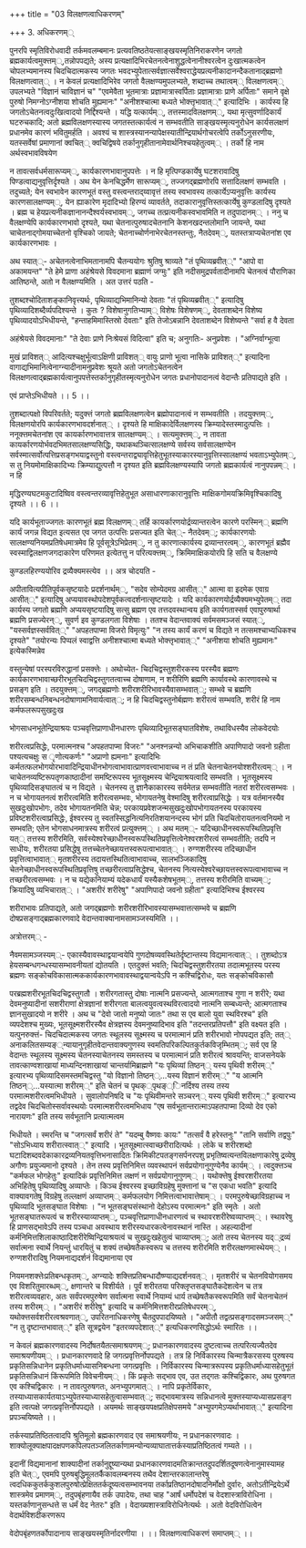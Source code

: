 +++
title = "03 विलक्षणत्वाधिकरणम्"

+++
3. अधिकरणम््

पुनरपि स्मृतिविरोधवादी तर्कमवलम्बमानः प्रत्यवतिष्ठतेयत्साङ्खयस्मृतिनिराकरणेन जगतो ब्रह्मकार्यत्वमुक्त्तम््,तन्नोपपद्यते; अस्य प्रत्यक्षादिभिरचेतनत्वेनाशुद्धत्वेनानीश्वरत्वेन दुःखात्मकत्वेन चोपलभ्यमानस्य चिदचिदात्मकस्य जगतः भवदभ्युपेतात्सर्वज्ञात्सर्वेश्वराद्धेयप्रत्यनीकादानन्दैकतानाद्ब्रह्मणो विलक्षणत्वात्् । न केवलं प्रत्यक्षादिभिरेव जगतो वैलक्षण्यमुपलभ्यते, शब्दाच्च तथात्वम्् विलक्षणत्वम्् उपलभ्यते "विज्ञानं चाविज्ञानं च" "एवमेवैता भूतमात्राः प्रज्ञामात्रास्वर्पिताः प्रज्ञामात्राः प्राणे अर्पिताः" समाने वृक्षे पुरुषो निमग्नोऽग्नीशया शोचति मुह्यमानः" "अनीशश्चात्मा बध्यते भोक्त्तृभावात््" इत्यादिभिः । कार्यस्य हि जगतोऽचेतनत्वदुःखित्वादयो निर्द्दिश्यन्ते । यद्धि यत्कार्यम््, तत्तस्मादविलक्षणम््, यथा मृत्सुवर्णादिकार्यं घटरुचकादि; अतो ब्रह्मविलक्षणस्यास्य जगतस्तत्कार्यत्वं न सम्भवतीति साङ्खयस्मृत्यनुरोधेन कार्यसलक्षणं प्रधानमेव कारणं भवितुमर्हति । अवश्यं च शास्त्रस्यानन्यापेक्षस्यातीन्द्रियार्थगोचरत्वेपि तर्कोऽनुसरणीयः, यतस्सर्वेषां प्रमाणानां क्वचित्् क्वचिद्विषये तर्कानुगृहीतानामेवार्थनिश्चयहेतुत्वम्् । तर्को हि नाम अर्थस्वभावविषयेण

न तावत्सर्वधर्मसारूप्यम््, कार्यकारणभावानुपपत्तेः । न हि मृत्पिण्डकार्येषु घटशरावादिषु पिण्डत्वाद्यनुवृत्तिर्दृश्यते । अथ येन केनचिद्धर्मेण सारूप्यम््, तज्जगद्ब्रह्मणोरपि सत्तादिलक्षणं सम्भवति । तदुच्यते; येन स्वभावेन कारणभूतं वस्तु वस्त्वन्तराद्य्वावृत्तं तस्य स्वभावस्य तत्कार्येऽप्यनुवृत्तिः कार्यस्य कारणसालक्षण्यम््, येन ह्याकारेण मृदादिभ्यो हिरण्यं व्यावर्तते, तदाकारानुवृत्तिस्तत्कार्येषु कुण्डलादिषु दृश्यते । ब्रह्म च हेयप्रत्यनीकज्ञानानन्दैश्वर्यस्वभावम््, जगच्च तत्प्रत्यनीकस्वभावमिति न तदुपादानम्् । ननु च वैलक्षण्येपि कार्यकारणभावो दृश्यते, यथा चेतनात्पुरुषादचेतनानि केशनखदन्तलोमानि जायन्ते, यथा चाचेतनाद्गोमयाच्चेतनो वृश्चिको जायते; चेतनाच्चोर्णनाभेरचेतनस्तन्तुः, नैतदेवम््, यतस्तत्राप्यचेतनांश एव कार्यकारणभावः ।

अथ स्यात््- अचेतनत्वेनाभिमतानामपि चैतन्ययोगः श्रुतिषु श्राव्यते "तं पृथिव्यब्रवीत््" "आपो वा अकामयन्त" "ते हेमे प्राणा अहंश्रेयसे विवदमाना ब्रह्माणं जग्मुः" इति नदीसमुद्रपर्वतादीनामपि चेतनत्वं पौराणिका आतिष्ठन्ते, अतो न वैलक्षण्यमिति । अत उत्तरं पठति -

तुशब्दश्चोदिताशङ्कानिवृत्त्यर्थः, पृथिव्याद्यभिमानिन्यो देवताः "तं पृथिव्यब्रवीत््" इत्यादिषु पृथिव्यादिशब्दैर्व्यपदिश्यन्ते । कुतः ? विशेषानुगतिभ्याम्् विशेषः विशेषणम््, देवताशब्देन विशेष्य पृथिव्यादयोऽभिधीयन्ते, "हन्ताहमिमास्तिस्रो देवताः" इति तेजोऽबन्नानि देवताशब्देन विशेष्यन्ते "सर्वा ह वै देवता

अहंश्रेयसे विवदमानाः" "ते देवाः प्राणे निःश्रेयसं विदित्वा" इति च; अनुगतिः- अनुप्रवेशः । "अग्निर्वाग्भूत्वा

मुखं प्राविशत्् आदित्यश्चक्षुर्भूत्वाऽक्षिणी प्राविशत्् वायुः प्राणो भूत्वा नासिके प्राविशत््" इत्यादिना वागाद्यभिमानित्वेनाग्न्यादीनामनुप्रवेशः श्रूयते अतो जगतोऽचेतनत्वेन विलक्षणत्वाद्ब्रह्मकार्यत्वानुपपत्तेस्तर्कानुगृहीतस्मृत्यनुरोधेन जगतः प्रधानोपादानत्वं वेदान्तैः प्रतिपाद्यते इति ।

एवं प्राप्तेऽभिधीयते ।। 5 ।।

तुशब्दात्पक्षो विपरिवर्तते; यदुक्त्तं जगतो ब्रह्मविलक्षणत्वेन ब्रह्मोपादानत्वं न सम्भवतीति । तदयुक्त्तम््, विलक्षणयोरपि कार्यकारणभावदर्शनात्् । दृश्यते हि माक्षिकादेर्विलक्षणस्य क्रिम्यादेस्तस्मादुत्पत्तिः । ननूक्त्तमचेतनांश एव कायर्कारणभावात्तत्र सालक्षण्यम्् । सत्यमुक्त्तम््, न तावता कायर्कारणयोर्भवदभिमतसालक्षण्यसिद्धिः, यथाकथञ्चित्सालक्षण्ये सर्वस्य सर्वसालक्षण्येन सर्वस्मात्सर्वोत्पत्तिप्रसङ्गभयाद्वस्तुनो वस्त्वन्तराद्व्यावृत्तिहेतुभूतस्याकारस्यानुवृत्तिस्सालक्षण्यं भवताऽभ्युपेतम््, स तु नियमोमाक्षिकादिभ्यः क्रिम्याद्युत्पत्तौ न दृश्यत इति ब्रह्मविलक्षण्यस्यापि जगतो ब्रह्मकार्यत्वं नानुपपन्नम्् । न हि

मृद्धिरण्यघटमकुटादिष्विव वस्त्वन्तरव्यावृत्तिहेतुभूत असाधारणाकारानुवृत्तिः माक्षिकगोमयक्रिमिवृश्चिकादिषु दृश्यते ।। 6 ।।

यदि कार्यभूताज्जगतः कारणभूतं ब्रह्म विलक्षणम्् तर्हि कायर्कारणयोर्द्रव्यान्तरत्वेन कारणे परस्मिन्् ब्रह्मणि कार्यं जगन्न विद्यत इत्यसत एव जगत उत्पत्तिः प्रसज्यत इति चेत््- नैतदेवम््; कार्यकारणयोः सालक्षण्यनियमप्रतिषेधमात्रमेव हि पूर्वसूत्रेऽभिप्रेतम््, न तु कारणात्कार्यस्य द्रव्यान्तरत्वम््, कारणभूतं ब्रह्मैव स्वस्माद्विलक्षणजगदाकारेण परिणमत इत्येतत्तु न परित्यक्त्तम््, क्रिमिमाक्षिकयोरपि हि सति च वैलक्षण्ये

कुण्डलहिरण्ययोरिव द्रव्यैक्यमस्त्येव ।। अत्र चोदयति -

अपीतावित्यपीतिपूर्वकसृष्टयादेः प्रदर्शनार्थम््, "सदेव सोम्येदमग्र आसीत््" आत्मा वा इदमेक एवाग्र आसीत््" इत्यादिषु अप्ययावस्थोपदेशपूर्वकत्वदर्शनात्सृष्टयादेः । यदि कार्यकारणयोर्द्रव्यैक्यमभ्युपेतम्् तदा कार्यस्य जगतो ब्रह्मणि अप्ययसृष्टयादिषु सत्सु ब्रह्मण एव तत्तदवस्थान्वय इति कार्यगतास्सर्व एवापुरुषार्था ब्रह्मणि प्रसज्येरन््, सुवर्ण इव कुण्डलगता विशेषाः । ततश्च वेदान्तवाक्यं सर्वमसमञ्जसं स्यात््, "यस्सर्वज्ञस्सर्ववित््" "अपहतपाप्मा विजरो विमृत्युः" "न तस्य कार्यं करणं च विद्यते न तत्समश्चाभ्यधिकश्च दृश्यते" "तयोरन्यः पिप्पलं स्वाद्वत्ति अनीशश्चात्मा बध्यते भोक्त्तृभावात््" "अनीशया शोचति मुह्यमानः" इत्येकस्मिन्नेव

वस्तुन्येषां परस्परविरुद्धानां प्रसक्त्तेः । अथोच्येत- चिदचिद्वस्तुशरीरकस्य परस्यैव ब्रह्मणः कार्यकारणभावाच्छरीरभूतचिदचिद्वस्तुगतत्वाच्च दोषाणाम, न शरीरिणि ब्रह्मणि कार्यावस्थे कारणावस्थे च प्रसङ्ग इति । तदयुक्त्तम््, जगद्ब्रह्मणोः शरीरशरीरिभावस्यैवासम्भवात््; सम्भवे च ब्रह्मणि शरीरसम्बन्धनिबन्धनदोषाणामनिवार्यत्वात््; न हि चिदचिद्वस्तुनोर्बह्मणः शरीरत्वं सम्भवति, शरीरं हि नाम कर्मफलरूपसुखदुःख

भोगसाधनभूतेन्द्रियाश्रयः पञ्चवृत्तिप्राणाधीनधारणः पृथिव्यादिभूतसङ्घातविशेषः, तथाविधस्यैव लोकवेदयोः

शरीरत्वप्रसिद्धेः, परमात्मनश्च "अपहतपाप्मा विजरः" "अनश्नन्नन्यो अभिचाकशीति अपाणिपादो जवनो ग्रहीता पश्यत्यचक्षुः स ृणोत्यकर्णः" "अप्राणो ह्यमनाः" इत्यादिभिः कर्मतत्फलभोगयोरभावादिन्द्रियाधीनभोगत्वाभावात्प्राणवत्त्वाभावाच्च न तं प्रति चेतनाचेतनयोश्शरीरत्वम्् । न चाचेतनव्यष्टिरूपतृणकाष्ठादीनां समष्टिरूपस्य भूतसूक्ष्मस्य चेन्द्रियाश्रयत्वादि सम्भवति । भूतसूक्ष्मस्य पृथिव्यादिसङ्घातत्वं च न विद्यते । चेतनस्य तु ज्ञानैकाकारस्य सर्वमेतन्न सम्भवतीति नतरां शरीरत्वसम्भवः । न च भोगायतनत्वं शरीरत्वमिति शरीरत्वसम्भवः, भोगायतनेषु वेश्मादिषु शरीरत्वाप्रसिद्धेः । यत्र वर्तमानस्यैव सुखदुःखोपभोगः, तदेव भोगायतनमिति चेन्न; परकायप्रवेशजन्मसुखदुःखोपभोगायतनस्य परकायस्य प्रविष्टशरीरत्वाप्रसिद्धेः, ईश्वरस्य तु स्वतस्सिद्धनित्यनिरतिशयानन्दस्य भोगं प्रति चिदचितोरायतनत्वनियमो न सम्भवति; एतेन भोगसाधनमात्रस्य शरीरत्वं प्रत्युक्त्तम्् । अथ मतम््- यदिच्छाधीनस्वरूपस्थितिप्रवृत्ति यत्् तत्तस्य शरीरमिति, सर्वस्येश्वरेच्छाधीनस्वरूपस्थितिप्रवृत्तित्वेनेश्वरशरीरत्वं सम्भवतीति; तदपि न साधीयः, शरीरतया प्रसिद्धेषु तत्तच्चेतनेच्छायत्तस्वरूपत्वाभावात्् । रुग्णशरीरस्य तदिच्छाधीन प्रवृत्तित्वाभावात्् मृतशरीरस्य तदायत्तस्थितित्वाभावाच्च, सालभञ्जिकादिषु चेतनेच्छाधीनस्वरूपस्थितिप्रवृत्तिषु तच्छरीरत्वाप्रसिद्धेश्च, चेतनस्य नित्यस्येश्वरेच्छायत्तस्वरूपत्वाभावाच्च न तच्छरीरत्वसम्भवः । न च यद्येकनियाम्यं यदेकधार्यं यस्यैकशेषभूतम््, तत्तस्य शरीरमिति वाच्यम््; क्रियादिषु व्यभिचारात्् । "अशरीरं शरीरेषु" "अपाणिपादो जवनो ग्रहीता" इत्यादिभिश्च ईश्वरस्य

शरीराभावः प्रतिपाद्यते, अतो जगद्ब्रह्मणोः शरीरशरीरिभावस्यासम्भवात्तत्सम्भवे च ब्रह्मणि दोषप्रसङ्गाद्ब्रह्मकारणवादे वेदान्तवाक्यानामसामञ्जस्यमिति ।।

अत्रोत्तरम्् -

नैवमसामञ्जस्यम््- एकास्यैवावस्थाद्वयान्वयेपि गुणदोषव्यवस्थितेर्दृष्टान्तस्य विद्यमानत्वात्् । तुशब्दोऽत्र हेयसम्बन्धगन्धस्यासम्भावनीयतां द्योतयति । एतदुक्त्तं भवति; चिदचिद्वस्तुशरीरतया तदात्मभूतस्य परस्य ब्रह्मणः सङ्कोचविकासात्मककार्यकारणभावावस्थाद्वयान्वयेऽपि न कश्चिद्विरोधः, यतः सङ्कोचविकासौ

परब्रह्मशरीरभूतचिदचिद्वस्तुगतौ । शरीरगतास्तु दोषाः नात्मनि प्रसज्यन्ते, आत्मगताश्च गुणा न शरीरे; यथा देवमनुष्यादीनां सशरीराणां क्षेत्रज्ञानां शरीरगता बालत्वयुवत्वस्थविरत्वादयो नात्मनि सम्बध्यन्ते; आत्मगताश्च ज्ञानसुखादयो न शरीरे । अथ च "देवो जातो मनुष्यो जातः" तथा स एव बालो युवा स्थविरश्च" इति व्यपदेशश्च मुख्यः, भूतसूक्ष्मशरीरस्यैव क्षेत्रज्ञस्य देवमनुष्यादिभाव इति "तदन्तरप्रतिपत्तौ" इति वक्ष्यत इति । यत्पुनरुक्त्तं- चिदचिदात्मकस्य जगतः स्थूलस्य सूक्ष्मस्य च परमात्मानं प्रति शरीरभावो नोपपद्यत इति; तत्् अनाकलितसम्यङ््न्यायानुगृहीतवेदान्तवाक्यगुणस्य स्वमतिपरिकल्पितकुर्तकविजृम्भितम््; सर्व एव हि वेदान्तः स्थूलस्य सूक्ष्मस्य चेतनस्याचेतनस्य समस्तस्य च परमात्मानं प्रति शरीरत्वं श्रावयन्ति; वाजसनेयके तावत्काण्वशाखायां माध्यन्दिनशाखायां चान्तर्यामिब्राह्मणे "यः पृथिव्यां तिष्ठन्् यस्य पृथिवी शरीरम््" इत्यारभ्य पृथिव्यादिसमस्तमचिद्वस्तु "यो विज्ञानो तिष्ठन््...यस्य विज्ञानं शरीरम््" "य आत्मनि तिष्ठन््...यस्यात्मा शरीरम््" इति चेतनं च पृथक््पृथङ््िनर्दिश्य तस्य तस्य परमात्मशरीरत्वमभिधीयते । सुवालोपनिषदि च "यः पृथिवीमन्तरे सञ्चरन्् यस्य पृथिवी शरीरम््" इत्यारभ्य तद्वदेव चिदचितोस्सर्वावस्थयोः परमात्मशरीरत्वमभिधाय "एष सर्वभूतान्तरात्माऽपहतपाप्मा दिव्यो देव एको नारायणः" इति तस्य सर्वभूतानि प्रत्यात्मत्वम

भिधीयते । स्मरन्ति च "जगत्सर्वं शरीरं ते" "यदम्बु वैष्णवः कायः" "तत्सर्वं वै हरेस्तनुः" "तानि सर्वाणि तद्वपुः" "सोऽभिध्याय शरीरात्स्वात््" इत्यादि । भूतसूक्ष्मात्स्वाच्छरीरादित्यर्थः । लोके च शरीरशब्दो घटादिशब्दवदेकाकारद्रव्यनियतवृत्तिभनासादितः क्रिमिकीटपतङ्गसर्पनरपशु प्रभृतिष्वत्यन्तविलक्षणाकारेषु द्रव्येषु अगौणः प्रयुज्यमानो दृश्यते । तेन तस्य प्रवृत्तिनिमित्त व्यवस्थापनं सर्वप्रयोगानुगुण्येनैव कार्यम्् । त्वदुक्त्तञ्च "कर्मफल भोगहेतुः" इत्यादिकं प्रवृत्तिनिमित्त लक्षणं न सर्वप्रयोगानुगुणम्् । यथोक्त्तेषु ईश्वरशरीरतया अभिहितेषु पृथिव्यादिषु अव्याप्तेः । किञ्च ईश्वरस्य इच्छाविग्रहेषु मुक्त्तानां च "स एकधा भवति" इत्यादि वाक्यावगतेषु विग्रहेषु तल्लक्षणं अव्याप्तम्् कर्मफलयोग निमित्तत्वाभावात्तेषाम्् । परमपुरुषेच्छाविग्रहाच्च न पृथिव्यादि भूतसङ्घात विशेषाः । "न भूतसङ्घसंस्थानो देहोऽस्य परमात्मनः" इति स्मृतेः । अतो भूतसङ्घातरूपत्वं च शरीरस्याव्याप्तम््, पञ्चवृत्तिप्राणाधीनधारणत्वं च स्थावरशरीरेष्वव्याप्तम्् । स्थावरेषु हि प्राणसद्भावेऽपि तस्य पञ्चधा अवस्थाय शरीरस्यधारकत्वेनावस्थानं नास्ति । अहल्यादीनां कर्मनिमित्तशिलाकाष्ठादिशरीरेष्विन्द्रियाश्रयत्वं च सुखदुःखहेतुत्वं चाव्याप्तम््; अतो तस्य चेतनस्य यद््द्रव्यं सर्वात्मना स्वार्थे नियन्तुं धारयितुं च शक्यं तच्छेषतैकस्वरूप च तत्तस्य शरीरमिति शरीरलक्षणमास्थेयम्् । रुग्णशरीरादिषु नियमनाद्यदर्शनं विद्यमानाया एव

नियमनशक्त्तेःप्रतिबन्धकृतम््, अग्न्यादेः शक्त्तिप्रतिबन्धादौष्ण्याद्यदर्शनवत्् । मृतशरीरं च चेतनवियोगसमय एव विशरितुमारब्धम््, क्षणान्तरे च विशीर्यते । पूर्वं शरीरतया परिक्लृप्तसङ्घातैकदेशत्वेन च तत्र शरीरत्वव्यवहारः, अतः सर्वंपरमपुरुषेण सर्वात्मना स्वार्थे नियाम्यं धार्य तच्छेषतैकस्वरूपमिति सर्वं चेतनाचेतनं तस्य शरीरम्् । "अशरीरं शरीरेषु" इत्यादि च कर्मनिमित्तशरीरप्रतिषेधपरम््, यथोक्त्तसर्वशरीरत्वश्रवणात््, उपरितनाधिकरणेषु चैतदुपपादयिष्यते । "अपीतौ तद्वत्प्रसङ्गादसमञ्जसम््" "न तु दृष्टान्तभावात््" इति सूत्रद्वयेन "इतरव्यपदेशात््" इत्यधिकरणसिद्धोऽर्थः स्मारितः ।।

न केवलं ब्रह्मकारणवादस्य निर्दोषतयैतत्समाश्रयणम््; प्रधानकारणवादस्य दुष्टत्वाच्च तत्परित्यज्यैतदेव समाश्रयणीयम्् । प्रधानकारणवादे हि जगत्प्रवृत्तिर्नोपपद्यते । तत्र हि निर्विकारस्य चिन्मात्रैकरसस्य पुरुषस्य प्रकृतिसन्निधानेन प्रकृतिधर्माध्यासनिबन्धना जगत्प्रवृत्तिः । निर्विकारस्य चिन्मात्ररूपस्य प्रकृतिधर्माध्यासहेतुभूतं प्रकृतिसन्निधानं किंरूपमिति विवेचनीयम्् । किं प्रकृतेः सद्भाव एव, उत तद्गतः कश्चिद्विकारः, अथ पुरुषगत एव कश्चिद्विकारः । न तावत्पुरुषगतः, अनभ्युपगमात्् । नापि प्रकृतेर्विकारः, तस्याध्यासकार्यतयाऽभ्युपेतस्याध्यासहेतुत्वासम्भवात््; सद्भावमात्रस्य सन्निधानत्वे मुक्त्तस्याप्यध्यासप्रसङ्ग इति त्वत्पक्षे जगत्प्रवृत्तिर्नोपपद्यते । अयमर्थः साङ्खयपक्षप्रतिक्षेपसमये "अभ्युपगमेऽप्यर्थाभावात््" इत्यादिना प्रपञ्चयिष्यते ।।

तर्कस्याप्रतिष्ठितत्वादपि श्रुतिमूलो ब्रह्मकारणवाद एव समाश्रयणीयः, न प्रधानकारणवादः । शाक्योलूक्याक्षपादक्षपणकपिलपतञ्जलितर्काणामन्योन्यव्याघातात्तर्कस्याप्रतिष्ठितत्वं गम्यते ।।

इदानीं विद्यमानानां शाक्यादीनां तर्कानुद्दूष्यान्यथा प्रधानकारणवादमतिक्रान्ततदुपदर्शितदूषणत्वेनानुमास्यामह इति चेत््, एवमपि पुरुषबुद्धिमूलतर्कैकावलम्बनस्य तथैव देशान्तरकालान्तरेषु त्वदधिककुतर्ककुशलपुरुषोत्प्रेक्षिततर्कदूष्यत्वसम्भावनया तर्काप्रतिष्ठानदोषादनिर्मोक्षो दुर्वारः, अतोऽतीन्द्रियेऽर्थे शास्त्रमेव प्रमाणम््, तदुपबृंहणायैव तर्क उपादेयः, तथा चाह "आर्षं धर्मोपदेशं च वेदशास्त्राविरोधिना । यस्तर्काणानुसन्धत्ते स धर्मं वेद नेतरः" इति । वेदाख्यशास्त्राविरोधिनेत्यर्थः । अतो वेदविरोधित्वेन वेदार्थविशदीकरणरूप

वेदोपबृंहणतर्कोपादानाय साङ्खयस्मृतिर्नादरणीया । ।। विलक्षणत्वाधिकरणं समाप्तम्् ।।